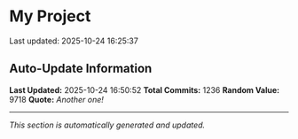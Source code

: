 # My Project


Last updated: 2025-10-24 16:25:37



























































































































































































































































































































































































































































































































































































































































































































































































































































































































































































































































































































































































































































































































































































































































































































































































































































































## Auto-Update Information

**Last Updated:** 2025-10-24 16:50:52
**Total Commits:** 1236
**Random Value:** 9718
**Quote:** _Another one!_

---
_This section is automatically generated and updated._